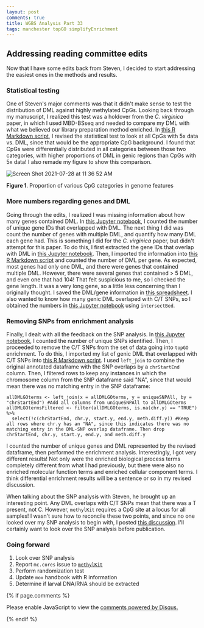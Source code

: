 ```yaml
---
layout: post
comments: true
title: WGBS Analysis Part 33
tags: manchester topGO simplifyEnrichment
---
```


## Addressing reading committee edits

Now that I have some edits back from Steven, I decided to start addressing the easiest ones in the methods and results.

### Statistical testing

One of Steven's major comments was that it didn't make sense to test the distribution of DML against highly methylated CpGs. Looking back through my manuscript, I realized this test was a holdover from the *C. virginica* paper, in which I used MBD-BSseq and needed to compare my DML with what we believed our library preparation method enriched. In [this R Markdown script](https://github.com/RobertsLab/project-gigas-oa-meth/blob/master/code/10-Genomic-Location-of-DML.Rmd), I revised the statistical test to look at all CpGs with 5x data vs. DML, since that would be the appropriate CpG background. I found that CpGs were differentially distributed in all categories between those two categories, with higher proportions of DML in genic regions than CpGs with 5x data! I also remade my figure to show this comparison.

![Screen Shot 2021-07-28 at 11 36 52 AM](https://user-images.githubusercontent.com/22335838/128756930-8d9f5c01-faa0-4f54-94f6-216406a10927.png)

**Figure 1**. Proportion of various CpG categories in genome features

### More numbers regarding genes and DML

Going through the edits, I realized I was missing information about how many genes contained DML. In [this Jupyter notebook](https://github.com/RobertsLab/project-gigas-oa-meth/blob/master/code/10-Genomic-Location-of-DML.ipynb), I counted the number of unique gene IDs that overlapped with DML. The next thing I did was count the number of genes with multiple DML, and quantify how many DML each gene had. This is something I did for the *C. virginica* paper, but didn't attempt for this paper. To do this, I first extracted the gene IDs that overlap with DML in [this Jupyter notebook](https://github.com/RobertsLab/project-gigas-oa-meth/blob/master/code/10-Genomic-Location-of-DML.ipynb). Then, I imported the information into [this R Markdown script](https://github.com/RobertsLab/project-gigas-oa-meth/blob/master/code/10-Genomic-Location-of-DML.Rmd) and counted the number of DML per gene. As expected, most genes had only one DML, and there were genes that contained multiple DML. However, there were several genes that contained > 5 DML, and even one that had 104! That felt suspicious to me, so I checked the gene length. It was a very long gene, so a little less concerning than I originally thought. I saved the DML/gene information in [this spreadsheet](https://github.com/RobertsLab/project-gigas-oa-meth/blob/master/output/10_DML-characterization/Number-of-DML-per-Gene.csv). I also wanted to know how many genic DML overlaped with C/T SNPs, so I obtained the numbers in [this Jupyter notebook](https://github.com/RobertsLab/project-gigas-oa-meth/blob/master/code/10-Genomic-Location-of-DML.ipynb) using `intersectBed`.

### Removing SNPs from enrichment analysis

Finally, I dealt with all the feedback on the SNP analysis. In [this Jupyter notebook](https://github.com/RobertsLab/project-gigas-oa-meth/blob/master/code/07-BS-SNPer.ipynb), I counted the number of unique SNPs identified. Then, I proceeded to remove the C/T SNPs from the set of data going into `topGO` enrichment. To do this, I imported my list of genic DML that overlapped with C/T SNPs into [this R Markdown script](https://github.com/RobertsLab/project-gigas-oa-meth/blob/master/code/12-Functional-Enrichment.Rmd). I used `left_join` to combine the original annotated dataframe with the SNP overlaps by a `chrStartEnd` column. Then, I filtered rows to keep any instances in which the chromosome column from the SNP dataframe said "NA", since that would mean there was no matching entry in the SNP dataframe:

```
allDMLGOterms <- left_join(x = allDMLGOterms, y = uniqueSNPAll, by = "chrStartEnd") #Add all columns from uniqueSNPAll to allDMLGOterms
allDMLGOtermsFiltered <- filter(allDMLGOterms, is.na(chr.y) == "TRUE")  %>%
  select(!c(chrStartEnd, chr.y, start.y, end.y, meth.diff.y)) #Keep all rows where chr.y has an "NA", since this indicates there was no matching entry in the DML-SNP overlap dataframe. Then drop chrStartEnd, chr.y, start.y, end.y, and meth.diff.y
```

I counted the number of unique genes and DML represented by the revised dataframe, then performed the enrichment analysis. Interestingly, I got very different results! Not only were the enriched biological process terms completely different from what I had previously, but there were also no enriched molecular function terms and enriched cellular component terms. I think differential enrichment results will be a sentence or so in my revised discussion.

When talking about the SNP analysis with Steven, he brought up an interesting point. Any DML overlaps with C/T SNPs mean that there was a T present, not C. However, `methylKit` requires a CpG site at a locus for all samples! I wasn't sure how to reconcile these two points, and since no one looked over my SNP analysis to begin with, I posted [this discussion](https://github.com/RobertsLab/resources/discussions/1254). I'll certainly want to look over the SNP analysis before publication.

### Going forward

1. Look over SNP analysis
2. Report `mc.cores` issue to [`methylKit`](https://bioconductor.org/packages/release/bioc/vignettes/methylKit/inst/doc/methylKit.html)
2. Perform randomization test
2. Update `mox` handbook with R information
3. Determine if larval DNA/RNA should be extracted

{% if page.comments %}

<div id="disqus_thread"></div>
<script>

/**
*  RECOMMENDED CONFIGURATION VARIABLES: EDIT AND UNCOMMENT THE SECTION BELOW TO INSERT DYNAMIC VALUES FROM YOUR PLATFORM OR CMS.
*  LEARN WHY DEFINING THESE VARIABLES IS IMPORTANT: https://disqus.com/admin/universalcode/#configuration-variables*/
/*
var disqus_config = function () {
this.page.url = PAGE_URL;  // Replace PAGE_URL with your page's canonical URL variable
this.page.identifier = PAGE_IDENTIFIER; // Replace PAGE_IDENTIFIER with your page's unique identifier variable
};
*/
(function() { // DON'T EDIT BELOW THIS LINE
var d = document, s = d.createElement('script');
s.src = 'https://the-responsible-grad-student.disqus.com/embed.js';
s.setAttribute('data-timestamp', +new Date());
(d.head || d.body).appendChild(s);
})();
</script>
<noscript>Please enable JavaScript to view the <a href="https://disqus.com/?ref_noscript">comments powered by Disqus.</a></noscript>

{% endif %}

<script id="dsq-count-scr" src="//the-responsible-grad-student.disqus.com/count.js" async></script>
